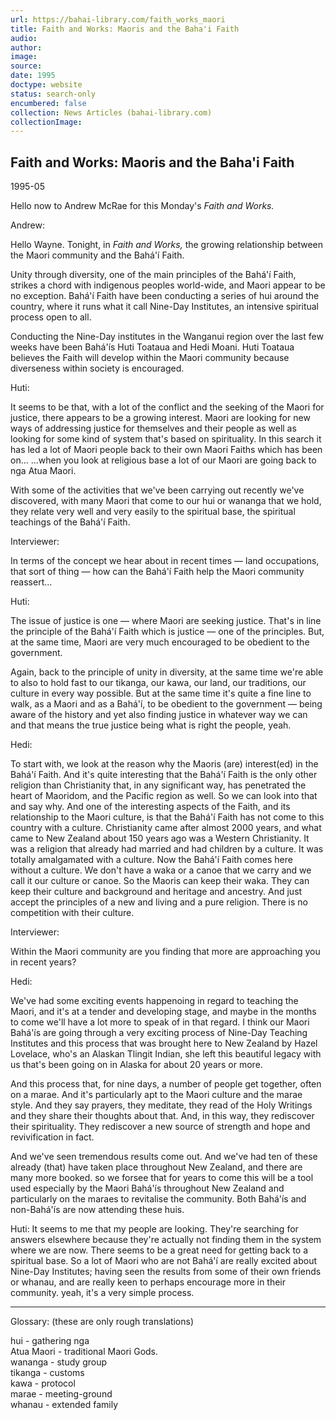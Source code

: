 ```yaml
---
url: https://bahai-library.com/faith_works_maori
title: Faith and Works: Maoris and the Baha'i Faith
audio: 
author: 
image: 
source: 
date: 1995
doctype: website
status: search-only
encumbered: false
collection: News Articles (bahai-library.com)
collectionImage: 
---
```



## Faith and Works: Maoris and the Baha'i Faith

1995-05


Hello now to Andrew McRae for this Monday's _Faith and Works._

Andrew:

Hello Wayne. Tonight, in _Faith and Works,_ the growing relationship between the Maori community and the Bahá'í Faith.

Unity through diversity, one of the main principles of the Bahá'í Faith, strikes a chord with indigenous peoples world-wide, and Maori appear to be no exception. Bahá'í Faith have been conducting a series of hui around the country, where it runs what it call Nine-Day Institutes, an intensive spiritual process open to all.

Conducting the Nine-Day institutes in the Wanganui region over the last few weeks have been Bahá'ís Huti Toataua and Hedi Moani. Huti Toataua believes the Faith will develop within the Maori community because diverseness within society is encouraged.

Huti:

It seems to be that, with a lot of the conflict and the seeking of the Maori for justice, there appears to be a growing interest. Maori are looking for new ways of addressing justice for themselves and their people as well as looking for some kind of system that's based on spirituality. In this search it has led a lot of Maori people back to their own Maori Faiths which has been on... ...when you look at religious base a lot of our Maori are going back to nga Atua Maori.

With some of the activities that we've been carrying out recently we've discovered, with many Maori that come to our hui or wananga that we hold, they relate very well and very easily to the spiritual base, the spiritual teachings of the Bahá'í Faith.

Interviewer:

In terms of the concept we hear about in recent times — land occupations, that sort of thing — how can the Bahá'í Faith help the Maori community reassert...

Huti:

The issue of justice is one — where Maori are seeking justice. That's in line the principle of the Bahá'í Faith which is justice — one of the principles. But, at the same time, Maori are very much encouraged to be obedient to the government.

Again, back to the principle of unity in diversity, at the same time we're able to also to hold fast to our tikanga, our kawa, our land, our traditions, our culture in every way possible. But at the same time it's quite a fine line to walk, as a Maori and as a Bahá'í, to be obedient to the government — being aware of the history and yet also finding justice in whatever way we can and that means the true justice being what is right the people, yeah.

Hedi:

To start with, we look at the reason why the Maoris (are) interest(ed) in the Bahá'í Faith. And it's quite interesting that the Bahá'í Faith is the only other religion than Christianity that, in any significant way, has penetrated the heart of Maoridom, and the Pacific region as well. So we can look into that and say why. And one of the interesting aspects of the Faith, and its relationship to the Maori culture, is that the Bahá'í Faith has not come to this country with a culture. Christianity came after almost 2000 years, and what came to New Zealand about 150 years ago was a Western Christianity. It was a religion that already had married and had children by a culture. It was totally amalgamated with a culture. Now the Bahá'í Faith comes here without a culture. We don't have a waka or a canoe that we carry and we call it our culture or canoe. So the Maoris can keep their waka. They can keep their culture and background and heritage and ancestry. And just accept the principles of a new and living and a pure religion. There is no competition with their culture.

Interviewer:

Within the Maori community are you finding that more are approaching you in recent years?

Hedi:

We've had some exciting events happenoing in regard to teaching the Maori, and it's at a tender and developing stage, and maybe in the months to come we'll have a lot more to speak of in that regard. I think our Maori Bahá'ís are going through a very exciting process of Nine-Day Teaching Institutes and this process that was brought here to New Zealand by Hazel Lovelace, who's an Alaskan Tlingit Indian, she left this beautiful legacy with us that's been going on in Alaska for about 20 years or more.

And this process that, for nine days, a number of people get together, often on a marae. And it's particularly apt to the Maori culture and the marae style. And they say prayers, they meditate, they read of the Holy Writings and they share their thoughts about that. And, in this way, they rediscover their spirituality. They rediscover a new source of strength and hope and revivification in fact.

And we've seen tremendous results come out. And we've had ten of these already (that) have taken place throughout New Zealand, and there are many more booked. so we forsee that for years to come this will be a tool used especially by the Maori Bahá'ís throughout New Zealand and particularly on the maraes to revitalise the community. Both Bahá'ís and non-Bahá'ís are now attending these huis.

Huti: It seems to me that my people are looking. They're searching for answers elsewhere because they're actually not finding them in the system where we are now. There seems to be a great need for getting back to a spiritual base. So a lot of Maori who are not Bahá'í are really excited about Nine-Day Institutes; having seen the results from some of their own friends or whanau, and are really keen to perhaps encourage more in their community. yeah, it's a very simple process.

  

* * *

Glossary: (these are only rough translations)

hui - gathering nga  
Atua Maori - traditional Maori Gods.  
wananga - study group  
tikanga - customs  
kawa - protocol  
marae - meeting-ground  
whanau - extended family